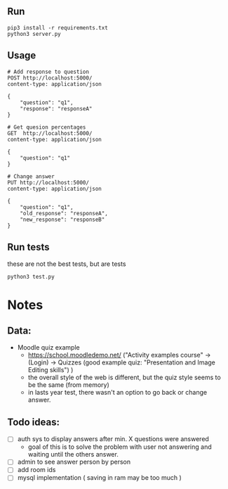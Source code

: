 ## Run
```shell
pip3 install -r requirements.txt
python3 server.py
```


## Usage
```http
# Add response to question
POST http://localhost:5000/
content-type: application/json

{
    "question": "q1",
    "response": "responseA"
}

# Get quesion percentages
GET  http://localhost:5000/
content-type: application/json

{
    "question": "q1"
}

# Change answer
PUT http://localhost:5000/
content-type: application/json

{
    "question": "q1",
    "old_response": "responseA",
    "new_response": "responseB"
}
```

## Run tests
these are not the best tests, but are tests

```
python3 test.py
```



# Notes
## Data:
- Moodle quiz example 
    - https://school.moodledemo.net/ ("Activity examples course" -> (Login) -> Quizzes (good example quiz: "Presentation and Image Editing skills") )
    - the overall style of the web is different, but the quiz style seems to be the same (from memory)
    - in lasts year test, there wasn't an option to go back or change answer. 

## Todo ideas:
- [ ] auth sys to display answers after min. X questions were answered
    - goal of this is to solve the problem with user not answering and waiting until the others answer.
- [ ] admin to see answer person by person
- [ ] add room ids
- [ ] mysql implementation ( saving in ram may be too much )